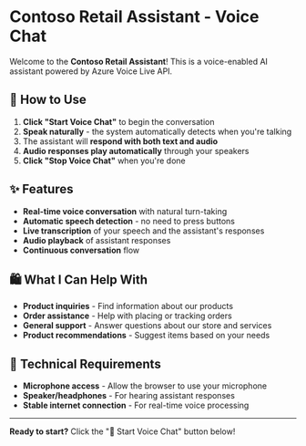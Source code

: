 # Contoso Retail Assistant - Voice Chat

Welcome to the **Contoso Retail Assistant**! This is a voice-enabled AI assistant powered by Azure Voice Live API.

## 🎤 How to Use

1. **Click "Start Voice Chat"** to begin the conversation
2. **Speak naturally** - the system automatically detects when you're talking
3. The assistant will **respond with both text and audio**
4. **Audio responses play automatically** through your speakers
5. **Click "Stop Voice Chat"** when you're done

## ✨ Features

- **Real-time voice conversation** with natural turn-taking
- **Automatic speech detection** - no need to press buttons
- **Live transcription** of your speech and the assistant's responses
- **Audio playback** of assistant responses
- **Continuous conversation** flow

## 🛍️ What I Can Help With

- **Product inquiries** - Find information about our products
- **Order assistance** - Help with placing or tracking orders
- **General support** - Answer questions about our store and services
- **Product recommendations** - Suggest items based on your needs

## 🔧 Technical Requirements

- **Microphone access** - Allow the browser to use your microphone
- **Speaker/headphones** - For hearing assistant responses
- **Stable internet connection** - For real-time voice processing

---

**Ready to start?** Click the "🎤 Start Voice Chat" button below!
